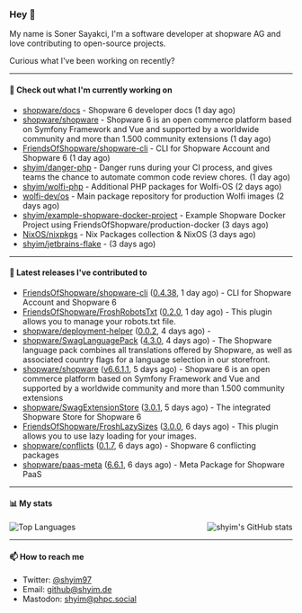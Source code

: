 ### Hey 👋

My name is Soner Sayakci, I'm a software developer at shopware AG and love contributing to open-source projects.

Curious what I've been working on recently?

---

#### 👷 Check out what I'm currently working on

- [shopware/docs](https://github.com/shopware/docs) - Shopware 6 developer docs (1 day ago)
- [shopware/shopware](https://github.com/shopware/shopware) - Shopware 6 is an open commerce platform based on Symfony Framework and Vue and supported by a worldwide community and more than 1.500 community extensions (1 day ago)
- [FriendsOfShopware/shopware-cli](https://github.com/FriendsOfShopware/shopware-cli) - CLI for Shopware Account and Shopware 6 (1 day ago)
- [shyim/danger-php](https://github.com/shyim/danger-php) - Danger runs during your CI process, and gives teams the chance to automate common code review chores. (1 day ago)
- [shyim/wolfi-php](https://github.com/shyim/wolfi-php) - Additional PHP packages for Wolfi-OS (2 days ago)
- [wolfi-dev/os](https://github.com/wolfi-dev/os) - Main package repository for production Wolfi images (2 days ago)
- [shyim/example-shopware-docker-project](https://github.com/shyim/example-shopware-docker-project) - Example Shopware Docker Project using FriendsOfShopware/production-docker (3 days ago)
- [NixOS/nixpkgs](https://github.com/NixOS/nixpkgs) - Nix Packages collection &amp; NixOS (3 days ago)
- [shyim/jetbrains-flake](https://github.com/shyim/jetbrains-flake) -  (3 days ago)

---

#### 🔭 Latest releases I've contributed to

- [FriendsOfShopware/shopware-cli](https://github.com/FriendsOfShopware/shopware-cli) ([0.4.38](https://github.com/FriendsOfShopware/shopware-cli/releases/tag/0.4.38), 1 day ago) - CLI for Shopware Account and Shopware 6
- [FriendsOfShopware/FroshRobotsTxt](https://github.com/FriendsOfShopware/FroshRobotsTxt) ([0.2.0](https://github.com/FriendsOfShopware/FroshRobotsTxt/releases/tag/0.2.0), 1 day ago) - This plugin allows you to manage your robots.txt file.
- [shopware/deployment-helper](https://github.com/shopware/deployment-helper) ([0.0.2](https://github.com/shopware/deployment-helper/releases/tag/0.0.2), 4 days ago) - 
- [shopware/SwagLanguagePack](https://github.com/shopware/SwagLanguagePack) ([4.3.0](https://github.com/shopware/SwagLanguagePack/releases/tag/4.3.0), 4 days ago) - The Shopware language pack combines all translations offered by Shopware, as well as associated country flags for a language selection in our storefront.
- [shopware/shopware](https://github.com/shopware/shopware) ([v6.6.1.1](https://github.com/shopware/shopware/releases/tag/v6.6.1.1), 5 days ago) - Shopware 6 is an open commerce platform based on Symfony Framework and Vue and supported by a worldwide community and more than 1.500 community extensions
- [shopware/SwagExtensionStore](https://github.com/shopware/SwagExtensionStore) ([3.0.1](https://github.com/shopware/SwagExtensionStore/releases/tag/3.0.1), 5 days ago) - The integrated Shopware Store for Shopware 6
- [FriendsOfShopware/FroshLazySizes](https://github.com/FriendsOfShopware/FroshLazySizes) ([3.0.0](https://github.com/FriendsOfShopware/FroshLazySizes/releases/tag/3.0.0), 6 days ago) - This plugin allows you to use lazy loading for your images.
- [shopware/conflicts](https://github.com/shopware/conflicts) ([0.1.7](https://github.com/shopware/conflicts/releases/tag/0.1.7), 6 days ago) - Shopware 6 conflicting packages
- [shopware/paas-meta](https://github.com/shopware/paas-meta) ([6.6.1](https://github.com/shopware/paas-meta/releases/tag/6.6.1), 6 days ago) - Meta Package for Shopware PaaS

---

#### 📊 My stats

<img align="right" alt="shyim's GitHub stats" src="https://github-readme-stats.vercel.app/api?username=shyim&count_private=1&show_icons=true&" />

![Top Languages](https://github-readme-stats.vercel.app/api/top-langs/?username=shyim)

---

#### 📫 How to reach me

- Twitter: [@shyim97](https://twitter.com/shyim97)
- Email: [github@shyim.de](mailto://github@shyim.de)
- Mastodon: <a rel="me" href="https://phpc.social/@shyim">shyim@phpc.social</a>
